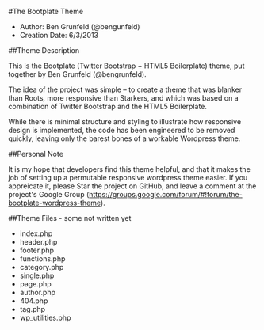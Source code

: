 #The Bootplate Theme

* Author: Ben Grunfeld (@bengunfeld)
* Creation Date: 6/3/2013


##Theme Description

This is the Bootplate (Twitter Bootstrap + HTML5 Boilerplate) theme, put together by Ben Grunfeld (@bengrunfeld). 

The idea of the project was simple – to create a theme that was blanker than Roots, more responsive than Starkers, and which was based on a combination of Twitter Bootstrap and the HTML5 Boilerplate.

While there is minimal structure and styling to illustrate how responsive design is implemented, the code has been engineered to be removed quickly, leaving only the barest bones of a workable Wordpress theme.

##Personal Note

It is my hope that developers find this theme helpful, and that it makes the job of setting up a permutable responsive wordpress theme easier. If you appreicate it, please Star the project on GitHub, and leave a comment at the project's Google Group (https://groups.google.com/forum/#!forum/the-bootplate-wordpress-theme).

##Theme Files - some not written yet
* index.php
* header.php
* footer.php
* functions.php
* category.php
* single.php
* page.php
* author.php
* 404.php
* tag.php
* wp_utilities.php

